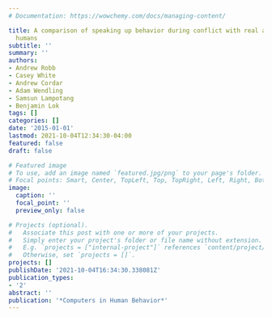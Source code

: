 ```yaml
---
# Documentation: https://wowchemy.com/docs/managing-content/

title: A comparison of speaking up behavior during conflict with real and virtual
  humans
subtitle: ''
summary: ''
authors:
- Andrew Robb
- Casey White
- Andrew Cordar
- Adam Wendling
- Samsun Lampotang
- Benjamin Lok
tags: []
categories: []
date: '2015-01-01'
lastmod: 2021-10-04T12:34:30-04:00
featured: false
draft: false

# Featured image
# To use, add an image named `featured.jpg/png` to your page's folder.
# Focal points: Smart, Center, TopLeft, Top, TopRight, Left, Right, BottomLeft, Bottom, BottomRight.
image:
  caption: ''
  focal_point: ''
  preview_only: false

# Projects (optional).
#   Associate this post with one or more of your projects.
#   Simply enter your project's folder or file name without extension.
#   E.g. `projects = ["internal-project"]` references `content/project/deep-learning/index.md`.
#   Otherwise, set `projects = []`.
projects: []
publishDate: '2021-10-04T16:34:30.338081Z'
publication_types:
- '2'
abstract: ''
publication: '*Computers in Human Behavior*'
---
```


